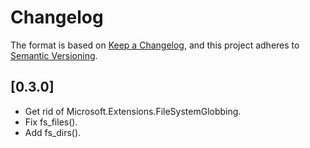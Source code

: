 # Changelog

The format is based on [Keep a Changelog](https://keepachangelog.com/en/1.0.0/), and this project adheres to [Semantic Versioning](https://semver.org/spec/v2.0.0.html).

## [0.3.0]

- Get rid of Microsoft.Extensions.FileSystemGlobbing.
- Fix fs_files().
- Add fs_dirs().
